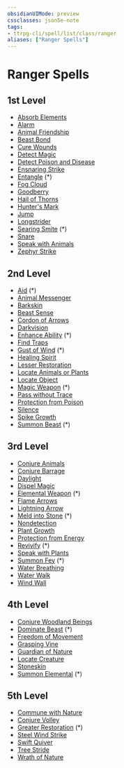 ```yaml
---
obsidianUIMode: preview
cssclasses: json5e-note
tags:
- ttrpg-cli/spell/list/class/ranger
aliases: ["Ranger Spells"]
---
```

# Ranger Spells

## 1st Level

- [Absorb Elements](2-Mechanics/CLI/spells/absorb-elements-xge.md "XGE")
- [Alarm](2-Mechanics/CLI/spells/alarm-xphb.md "XPHB")
- [Animal Friendship](2-Mechanics/CLI/spells/animal-friendship-xphb.md "XPHB")
- [Beast Bond](2-Mechanics/CLI/spells/beast-bond-xge.md "XGE")
- [Cure Wounds](2-Mechanics/CLI/spells/cure-wounds-xphb.md "XPHB")
- [Detect Magic](2-Mechanics/CLI/spells/detect-magic-xphb.md "XPHB")
- [Detect Poison and Disease](2-Mechanics/CLI/spells/detect-poison-and-disease-xphb.md "XPHB")
- [Ensnaring Strike](2-Mechanics/CLI/spells/ensnaring-strike-xphb.md "XPHB")
- [Entangle](2-Mechanics/CLI/spells/entangle-xphb.md "XPHB") (\*)
- [Fog Cloud](2-Mechanics/CLI/spells/fog-cloud-xphb.md "XPHB")
- [Goodberry](2-Mechanics/CLI/spells/goodberry-xphb.md "XPHB")
- [Hail of Thorns](2-Mechanics/CLI/spells/hail-of-thorns-xphb.md "XPHB")
- [Hunter's Mark](2-Mechanics/CLI/spells/hunters-mark-xphb.md "XPHB")
- [Jump](2-Mechanics/CLI/spells/jump-xphb.md "XPHB")
- [Longstrider](2-Mechanics/CLI/spells/longstrider-xphb.md "XPHB")
- [Searing Smite](2-Mechanics/CLI/spells/searing-smite-xphb.md "XPHB") (\*)
- [Snare](2-Mechanics/CLI/spells/snare-xge.md "XGE")
- [Speak with Animals](2-Mechanics/CLI/spells/speak-with-animals-xphb.md "XPHB")
- [Zephyr Strike](2-Mechanics/CLI/spells/zephyr-strike-xge.md "XGE")

## 2nd Level

- [Aid](2-Mechanics/CLI/spells/aid-xphb.md "XPHB") (\*)
- [Animal Messenger](2-Mechanics/CLI/spells/animal-messenger-xphb.md "XPHB")
- [Barkskin](2-Mechanics/CLI/spells/barkskin-xphb.md "XPHB")
- [Beast Sense](2-Mechanics/CLI/spells/beast-sense-xphb.md "XPHB")
- [Cordon of Arrows](2-Mechanics/CLI/spells/cordon-of-arrows-xphb.md "XPHB")
- [Darkvision](2-Mechanics/CLI/spells/darkvision-xphb.md "XPHB")
- [Enhance Ability](2-Mechanics/CLI/spells/enhance-ability-xphb.md "XPHB") (\*)
- [Find Traps](2-Mechanics/CLI/spells/find-traps-xphb.md "XPHB")
- [Gust of Wind](2-Mechanics/CLI/spells/gust-of-wind-xphb.md "XPHB") (\*)
- [Healing Spirit](2-Mechanics/CLI/spells/healing-spirit-xge.md "XGE")
- [Lesser Restoration](2-Mechanics/CLI/spells/lesser-restoration-xphb.md "XPHB")
- [Locate Animals or Plants](2-Mechanics/CLI/spells/locate-animals-or-plants-xphb.md "XPHB")
- [Locate Object](2-Mechanics/CLI/spells/locate-object-xphb.md "XPHB")
- [Magic Weapon](2-Mechanics/CLI/spells/magic-weapon-xphb.md "XPHB") (\*)
- [Pass without Trace](2-Mechanics/CLI/spells/pass-without-trace-xphb.md "XPHB")
- [Protection from Poison](2-Mechanics/CLI/spells/protection-from-poison-xphb.md "XPHB")
- [Silence](2-Mechanics/CLI/spells/silence-xphb.md "XPHB")
- [Spike Growth](2-Mechanics/CLI/spells/spike-growth-xphb.md "XPHB")
- [Summon Beast](2-Mechanics/CLI/spells/summon-beast-xphb.md "XPHB") (\*)

## 3rd Level

- [Conjure Animals](2-Mechanics/CLI/spells/conjure-animals-xphb.md "XPHB")
- [Conjure Barrage](2-Mechanics/CLI/spells/conjure-barrage-xphb.md "XPHB")
- [Daylight](2-Mechanics/CLI/spells/daylight-xphb.md "XPHB")
- [Dispel Magic](2-Mechanics/CLI/spells/dispel-magic-xphb.md "XPHB")
- [Elemental Weapon](2-Mechanics/CLI/spells/elemental-weapon-xphb.md "XPHB") (\*)
- [Flame Arrows](2-Mechanics/CLI/spells/flame-arrows-xge.md "XGE")
- [Lightning Arrow](2-Mechanics/CLI/spells/lightning-arrow-xphb.md "XPHB")
- [Meld into Stone](2-Mechanics/CLI/spells/meld-into-stone-xphb.md "XPHB") (\*)
- [Nondetection](2-Mechanics/CLI/spells/nondetection-xphb.md "XPHB")
- [Plant Growth](2-Mechanics/CLI/spells/plant-growth-xphb.md "XPHB")
- [Protection from Energy](2-Mechanics/CLI/spells/protection-from-energy-xphb.md "XPHB")
- [Revivify](2-Mechanics/CLI/spells/revivify-xphb.md "XPHB") (\*)
- [Speak with Plants](2-Mechanics/CLI/spells/speak-with-plants-xphb.md "XPHB")
- [Summon Fey](2-Mechanics/CLI/spells/summon-fey-xphb.md "XPHB") (\*)
- [Water Breathing](2-Mechanics/CLI/spells/water-breathing-xphb.md "XPHB")
- [Water Walk](2-Mechanics/CLI/spells/water-walk-xphb.md "XPHB")
- [Wind Wall](2-Mechanics/CLI/spells/wind-wall-xphb.md "XPHB")

## 4th Level

- [Conjure Woodland Beings](2-Mechanics/CLI/spells/conjure-woodland-beings-xphb.md "XPHB")
- [Dominate Beast](2-Mechanics/CLI/spells/dominate-beast-xphb.md "XPHB") (\*)
- [Freedom of Movement](2-Mechanics/CLI/spells/freedom-of-movement-xphb.md "XPHB")
- [Grasping Vine](2-Mechanics/CLI/spells/grasping-vine-xphb.md "XPHB")
- [Guardian of Nature](2-Mechanics/CLI/spells/guardian-of-nature-xge.md "XGE")
- [Locate Creature](2-Mechanics/CLI/spells/locate-creature-xphb.md "XPHB")
- [Stoneskin](2-Mechanics/CLI/spells/stoneskin-xphb.md "XPHB")
- [Summon Elemental](2-Mechanics/CLI/spells/summon-elemental-xphb.md "XPHB") (\*)

## 5th Level

- [Commune with Nature](2-Mechanics/CLI/spells/commune-with-nature-xphb.md "XPHB")
- [Conjure Volley](2-Mechanics/CLI/spells/conjure-volley-xphb.md "XPHB")
- [Greater Restoration](2-Mechanics/CLI/spells/greater-restoration-xphb.md "XPHB") (\*)
- [Steel Wind Strike](2-Mechanics/CLI/spells/steel-wind-strike-xphb.md "XPHB")
- [Swift Quiver](2-Mechanics/CLI/spells/swift-quiver-xphb.md "XPHB")
- [Tree Stride](2-Mechanics/CLI/spells/tree-stride-xphb.md "XPHB")
- [Wrath of Nature](2-Mechanics/CLI/spells/wrath-of-nature-xge.md "XGE")